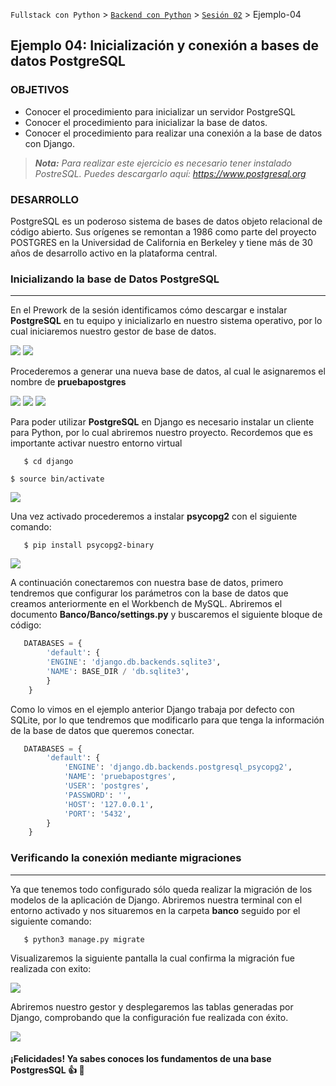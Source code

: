 `Fullstack con Python` > [`Backend con Python`](../../Readme.md) > [`Sesión 02`](../Readme.md) > Ejemplo-04

## Ejemplo 04: Inicialización y conexión a bases de datos PostgreSQL

### OBJETIVOS
- Conocer el procedimiento para inicializar un servidor PostgreSQL
- Conocer el procedimiento para inicializar la base de datos.
- Conocer el procedimiento para realizar una conexión a la base de datos con Django.

> *__Nota:__ Para realizar este ejercicio es necesario tener instalado PostreSQL. Puedes descargarlo aquí: https://www.postgresql.org*


### DESARROLLO
PostgreSQL es un poderoso sistema de bases de datos objeto relacional de código abierto.
Sus orígenes se remontan a 1986 como parte del proyecto POSTGRES en la Universidad de California en Berkeley y tiene más de 30 años de desarrollo activo en la plataforma central.


### Inicializando la base de Datos PostgreSQL
***

En el Prework de la sesión identificamos cómo descargar e instalar __PostgreSQL__ en tu equipo y inicializarlo en nuestro sistema operativo, por lo cual iniciaremos nuestro gestor de base de datos.

![](img/1.png)
![](img/2.png)

Procederemos a generar una nueva base de datos, al cual le asignaremos el nombre de __pruebapostgres__

![](img/3.png)
![](img/4.png)
![](img/5.png)


Para poder utilizar __PostgreSQL__ en Django es necesario instalar un cliente para Python, por lo cual abriremos nuestro proyecto. Recordemos que es importante activar nuestro entorno virtual

```console
   $ cd django
```

```console
$ source bin/activate
```
![](img/6.png)

Una vez activado procederemos a instalar __psycopg2__ con el siguiente comando:

```console
   $ pip install psycopg2-binary
```

   ![](img/7.png)

A continuación conectaremos con nuestra base de datos, primero tendremos que configurar los parámetros con la base de datos que creamos anteriormente en el Workbench de MySQL. Abriremos el documento __Banco/Banco/settings.py__ y buscaremos el siguiente bloque de código:

```python
   DATABASES = {
    	'default': {
        'ENGINE': 'django.db.backends.sqlite3',
        'NAME': BASE_DIR / 'db.sqlite3',
    	}
	}
```

Como lo vimos en el ejemplo anterior Django trabaja por defecto con SQLite, por lo que tendremos que modificarlo para que tenga la información de la base de datos que queremos conectar.

```python
   DATABASES = {
        'default': {
            'ENGINE': 'django.db.backends.postgresql_psycopg2',
            'NAME': 'pruebapostgres',
            'USER': 'postgres',
            'PASSWORD': '',
            'HOST': '127.0.0.1',
            'PORT': '5432',
        }
    }
```

### Verificando la conexión mediante migraciones
***

Ya que tenemos todo configurado sólo queda realizar la migración de los modelos de la aplicación de Django. Abriremos nuestra terminal con el entorno activado y nos situaremos en la carpeta __banco__ seguido por el siguiente comando: 


```console
   $ python3 manage.py migrate
```

Visualizaremos la siguiente pantalla la cual confirma la migración fue realizada con exito:

![](img/10.png)

Abriremos nuestro gestor y desplegaremos las tablas generadas por Django, comprobando que la configuración fue realizada con éxito.

![](img/11.png)

#### ¡Felicidades! Ya sabes conoces los fundamentos de una base PostgresSQL :+1: :1st_place_medal: